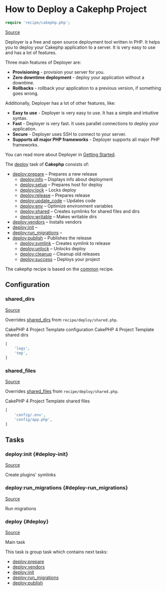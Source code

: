 <!-- DO NOT EDIT THIS FILE! -->
<!-- Instead edit recipe/cakephp.php -->
<!-- Then run bin/docgen -->

# How to Deploy a Cakephp Project

```php
require 'recipe/cakephp.php';
```

[Source](/recipe/cakephp.php)

Deployer is a free and open source deployment tool written in PHP. 
It helps you to deploy your Cakephp application to a server. 
It is very easy to use and has a lot of features. 

Three main features of Deployer are:
- **Provisioning** - provision your server for you.
- **Zero downtime deployment** - deploy your application without a downtime.
- **Rollbacks** - rollback your application to a previous version, if something goes wrong.

Additionally, Deployer has a lot of other features, like:
- **Easy to use** - Deployer is very easy to use. It has a simple and intuitive syntax.
- **Fast** - Deployer is very fast. It uses parallel connections to deploy your application.
- **Secure** - Deployer uses SSH to connect to your server.
- **Supports all major PHP frameworks** - Deployer supports all major PHP frameworks.

You can read more about Deployer in [Getting Started](/docs/getting-started.md).

The [deploy](#deploy) task of **Cakephp** consists of:
* [deploy:prepare](/docs/recipe/common.md#deploy-prepare) – Prepares a new release
  * [deploy:info](/docs/recipe/deploy/info.md#deploy-info) – Displays info about deployment
  * [deploy:setup](/docs/recipe/deploy/setup.md#deploy-setup) – Prepares host for deploy
  * [deploy:lock](/docs/recipe/deploy/lock.md#deploy-lock) – Locks deploy
  * [deploy:release](/docs/recipe/deploy/release.md#deploy-release) – Prepares release
  * [deploy:update_code](/docs/recipe/deploy/update_code.md#deploy-update_code) – Updates code
  * [deploy:env](/docs/recipe/symfony.md#deploy-env) – Optimize environment variables
  * [deploy:shared](/docs/recipe/deploy/shared.md#deploy-shared) – Creates symlinks for shared files and dirs
  * [deploy:writable](/docs/recipe/deploy/writable.md#deploy-writable) – Makes writable dirs
* [deploy:vendors](/docs/recipe/deploy/vendors.md#deploy-vendors) – Installs vendors
* [deploy:init](/docs/recipe/cakephp.md#deploy-init) – 
* [deploy:run_migrations](/docs/recipe/cakephp.md#deploy-run_migrations) – 
* [deploy:publish](/docs/recipe/common.md#deploy-publish) – Publishes the release
  * [deploy:symlink](/docs/recipe/deploy/symlink.md#deploy-symlink) – Creates symlink to release
  * [deploy:unlock](/docs/recipe/deploy/lock.md#deploy-unlock) – Unlocks deploy
  * [deploy:cleanup](/docs/recipe/deploy/cleanup.md#deploy-cleanup) – Cleanup old releases
  * [deploy:success](/docs/recipe/common.md#deploy-success) – Deploys your project


The cakephp recipe is based on the [common](/docs/recipe/common.md) recipe.

## Configuration
### shared_dirs
[Source](https://github.com/deployphp/deployer/blob/master/recipe/cakephp.php#L14)

Overrides [shared_dirs](/docs/recipe/deploy/shared.md#shared_dirs) from `recipe/deploy/shared.php`.

CakePHP 4 Project Template configuration
CakePHP 4 Project Template shared dirs

```php title="Default value"
[
    'logs',
    'tmp',
]
```


### shared_files
[Source](https://github.com/deployphp/deployer/blob/master/recipe/cakephp.php#L20)

Overrides [shared_files](/docs/recipe/deploy/shared.md#shared_files) from `recipe/deploy/shared.php`.

CakePHP 4 Project Template shared files

```php title="Default value"
[
    'config/.env',
    'config/app.php',
]
```



## Tasks

### deploy:init {#deploy-init}
[Source](https://github.com/deployphp/deployer/blob/master/recipe/cakephp.php#L28)



Create plugins' symlinks


### deploy:run_migrations {#deploy-run_migrations}
[Source](https://github.com/deployphp/deployer/blob/master/recipe/cakephp.php#L35)



Run migrations


### deploy {#deploy}
[Source](https://github.com/deployphp/deployer/blob/master/recipe/cakephp.php#L43)



Main task


This task is group task which contains next tasks:
* [deploy:prepare](/docs/recipe/common.md#deploy-prepare)
* [deploy:vendors](/docs/recipe/deploy/vendors.md#deploy-vendors)
* [deploy:init](/docs/recipe/cakephp.md#deploy-init)
* [deploy:run_migrations](/docs/recipe/cakephp.md#deploy-run_migrations)
* [deploy:publish](/docs/recipe/common.md#deploy-publish)


